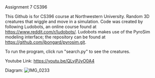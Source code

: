 Assignment 7 CS396

This Github is for CS396 course at Northwestern University. Random 3D creatures that wiggle and move in a simulation. Code was created by following Ludobots, an online course found at https://www.reddit.com/r/ludobots/. Ludobots makes use of the PyroSim modeling interface; the repository can be found at https://github.com/jbongard/pyrosim.git.

To run the program, click run "search.py" to see the creatures.

Youtube Link:
https://youtu.be/QLvjPJyO0A4 

Diagram:
![IMG_0233](https://user-images.githubusercontent.com/91999196/220247689-d545a480-8003-4502-b95c-715d08c692d3.jpg)

